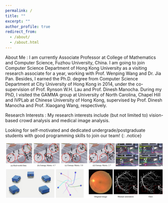 ```yaml
---
permalink: /
title: ""
excerpt: ""
author_profile: true
redirect_from: 
  - /about/
  - /about.html
---
```



About Me
:   I am currently Associate Professor at College of Mathematics and Computer Science, Fuzhou University, China. I am going to join Computer Science Department of Hong Kong University as a visiting research associate for a year, working with Prof. Wenping Wang and Dr. Jia Pan. Besides, I earned the Ph.D. degree from Computer Science Department at City University of Hong Kong in 2014, under the co-supervision of Prof. Rynson W.H. Lau and Prof. Dinesh Manocha. During my PhD, I visited the GAMMA group at University of North Carolina, Chapel Hill and IVPLab at Chinese University of Hong Kong, supervised by Prof. Dinesh Manocha and Prof. Xiaogang Wang, respectively.

Research Interests
:   My research interests include (but not limited to) vision-based crowd analysis and medical image analysis.

Looking for self-motivated and dedicated undergrade/postgraduate students with good programming skills to join our team! 
{: .notice}

<img src='/images/research_sum.jpg'>
